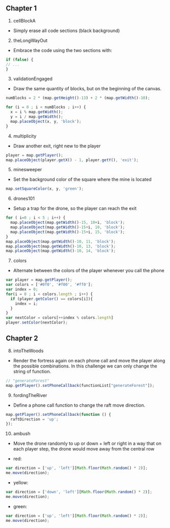 ## Chapter 1

1. cellBlockA

- Simply erase all code sections (black background)

2. theLongWayOut

- Embrace the code using the two sections with:

```js
if (false) {
// ...
}
```

3. validationEngaged

- Draw the same quantity of blocks, but on the beginning of the canvas.

```js
numBlocks = 2 * (map.getHeight()-13) + 2 * (map.getWidth()-10);

for (i = 0 ; i < numBlocks ; i++) {
  x = i % map.getWidth();
  y = i / map.getWidth();
  map.placeObject(x, y, 'block');
}
```

4. multiplicity

- Draw another exit, right new to the player

```js
player = map.getPlayer();
map.placeObject(player.getX() - 1, player.getY(), 'exit');
```

5. minesweeper

- Set the background color of the square where the mine is located

```js
map.setSquareColor(x, y, 'green');
```

6. drones101

- Setup a trap for the drone, so the player can reach the exit

```js
for ( i=0 ; i < 5 ; i++) {
  map.placeObject(map.getWidth()-15, 10+i, 'block');
  map.placeObject(map.getWidth()-15+i, 10, 'block');
  map.placeObject(map.getWidth()-15+i, 15, 'block');
}
map.placeObject(map.getWidth()-10, 11, 'block');
map.placeObject(map.getWidth()-10, 13, 'block');
map.placeObject(map.getWidth()-10, 14, 'block');
```

7. colors

- Alternate between the colors of the player whenever you call the phone

```js
var player = map.getPlayer();
var colors = ['#0f0', '#f00', '#ff0'];
var index = 0;
for(i = 0 ; i < colors.length ; i++) {
  if (player.getColor() == colors[i]){
    index = i;
  }
}
var nextColor = colors[++index % colors.length]
player.setColor(nextColor);
```

## Chapter 2

8. intoTheWoods

- Render the fortress again on each phone call and move the player along the possible
  combinations. In this challenge we can only change the string of function.

```js
// "generateForest"
map.getPlayer().setPhoneCallback(functionList["generateForest"]);
```

9. fordingTheRiver

- Define a phone call function to change the raft move direction.

```js
map.getPlayer().setPhoneCallback(function () {
  raftDirection = 'up';
});
```

10. ambush

- Move the drone randomly to up or down + left or right in a way that on each player
  step, the drone would move away from the central row

- red:
```js
var direction = ['up', 'left'][Math.floor(Math.random() * 2)];
me.move(direction);
```

- yellow:
```js
var direction = ['down', 'left'][Math.floor(Math.random() * 2)];
me.move(direction);
```

- green:
```js
var direction = ['up', 'left'][Math.floor(Math.random() * 2)];
me.move(direction);
```
